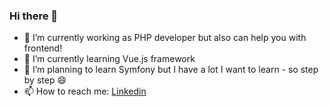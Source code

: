 ### Hi there 👋 

- 🔭 I’m currently working as PHP developer but also can help you with frontend!
- 🌱 I’m currently learning Vue.js framework
- 🤔 I’m planning to learn Symfony but I have a lot I want to learn - so step by step 😄
- 📫 How to reach me: [Linkedin](https://www.linkedin.com/in/andrey-grytsenko-607a57107/)



<!--
**GrytsenkoAndrey/GrytsenkoAndrey** is a ✨ _special_ ✨ repository because its `README.md` (this file) appears on your GitHub profile.

Here are some ideas to get you started:

- 🔭 I’m currently working on ...
- 🌱 I’m currently learning ...
- 👯 I’m looking to collaborate on ...
- 🤔 I’m looking for help with ...
- 💬 Ask me about ...
- 📫 How to reach me: ...
- 😄 Pronouns: ...
- ⚡ Fun fact: ...
-->
